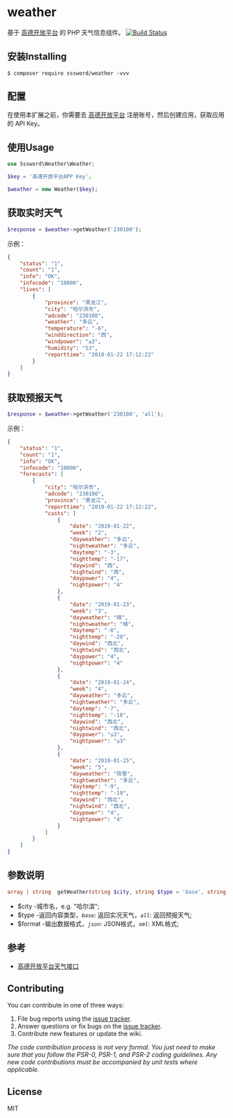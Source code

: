 <h1> weather </h1>

基于 [高德开放平台](https://lbs.amap.com/dev/id/newuser) 的 PHP 天气信息组件。
[![Build Status](https://travis-ci.org/sssword/weather.svg?branch=master)](https://travis-ci.org/sssword/weather)

## 安装Installing

```shell
$ composer require sssword/weather -vvv
```

## 配置

在使用本扩展之前，你需要去 [高德开放平台](https://lbs.amap.com/dev/id/newuser) 注册账号，然后创建应用，获取应用的 API Key。

## 使用Usage

```php
use Sssword\Weather\Weather;

$key = '高德开放平台APP Key';

$weather = new Weather($key);
```

## 获取实时天气

```php
$response = $weather->getWeather('230100');
```

示例：
```json
{
    "status": "1",
    "count": "1",
    "info": "OK",
    "infocode": "10000",
    "lives": [
        {
            "province": "黑龙江",
            "city": "哈尔滨市",
            "adcode": "230100",
            "weather": "多云",
            "temperature": "-6",
            "winddirection": "西",
            "windpower": "≤3",
            "humidity": "53",
            "reporttime": "2019-01-22 17:12:22"
        }
    ]
}

```


## 获取预报天气

```php
$response = $weather->getWeather('230100', 'all');
```

示例：
```json
{
    "status": "1",
    "count": "1",
    "info": "OK",
    "infocode": "10000",
    "forecasts": [
        {
            "city": "哈尔滨市",
            "adcode": "230100",
            "province": "黑龙江",
            "reporttime": "2019-01-22 17:12:22",
            "casts": [
                {
                    "date": "2019-01-22",
                    "week": "2",
                    "dayweather": "多云",
                    "nightweather": "多云",
                    "daytemp": "-3",
                    "nighttemp": "-17",
                    "daywind": "西",
                    "nightwind": "西",
                    "daypower": "4",
                    "nightpower": "4"
                },
                {
                    "date": "2019-01-23",
                    "week": "3",
                    "dayweather": "晴",
                    "nightweather": "晴",
                    "daytemp": "-8",
                    "nighttemp": "-20",
                    "daywind": "西北",
                    "nightwind": "西北",
                    "daypower": "4",
                    "nightpower": "4"
                },
                {
                    "date": "2019-01-24",
                    "week": "4",
                    "dayweather": "多云",
                    "nightweather": "多云",
                    "daytemp": "-7",
                    "nighttemp": "-18",
                    "daywind": "西北",
                    "nightwind": "西北",
                    "daypower": "≤3",
                    "nightpower": "≤3"
                },
                {
                    "date": "2019-01-25",
                    "week": "5",
                    "dayweather": "阵雪",
                    "nightweather": "多云",
                    "daytemp": "-9",
                    "nighttemp": "-19",
                    "daywind": "西北",
                    "nightwind": "西北",
                    "daypower": "4",
                    "nightpower": "4"
                }
            ]
        }
    ]
}

```


## 参数说明
```php
array | string  getWeather(string $city, string $type = 'base', string $format = 'json')
```
* $city     -城市名，e.g. "哈尔滨";
* $type     -返回内容类型，*`base`*: 返回实况天气，*`all`*: 返回预报天气;
* $format   -输出数据格式，*`json`*: JSON格式，*`xml`*: XML格式;


## 参考

* [高德开放平台天气接口](https://lbs.amap.com/api/webservice/guide/api/weatherinfo/)


## Contributing

You can contribute in one of three ways:

1. File bug reports using the [issue tracker](https://github.com/sssword/weather/issues).
2. Answer questions or fix bugs on the [issue tracker](https://github.com/sssword/weather/issues).
3. Contribute new features or update the wiki.

_The code contribution process is not very formal. You just need to make sure that you follow the PSR-0, PSR-1, and PSR-2 coding guidelines. Any new code contributions must be accompanied by unit tests where applicable._

## License

MIT